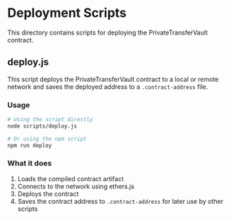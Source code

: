 # Deployment Scripts

This directory contains scripts for deploying the PrivateTransferVault contract.

## deploy.js

This script deploys the PrivateTransferVault contract to a local or remote network and saves the deployed address to a `.contract-address` file.

### Usage

```bash
# Using the script directly
node scripts/deploy.js

# Or using the npm script
npm run deploy
```

### What it does

1. Loads the compiled contract artifact
2. Connects to the network using ethers.js
3. Deploys the contract
4. Saves the contract address to `.contract-address` for later use by other scripts
